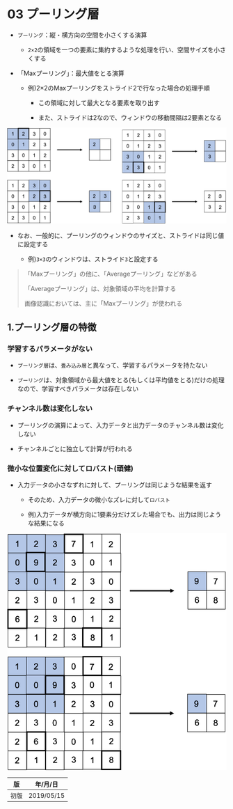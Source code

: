 03 プーリング層
=============

* `プーリング`：縦・横方向の空間を小さくする演算

  * `2×2`の領域を一つの要素に集約するような処理を行い、空間サイズを小さくする

* 「Maxプーリング」：最大値をとる演算

  * 例)2×2のMaxプーリングをストライド2で行なった場合の処理手順

    * この領域に対して最大となる要素を取り出す

    * また、ストライドは2なので、ウィンドウの移動間隔は2要素となる

![Maxプーリングの処理手順](./images/Maxプーリングの処理手順.png)

* なお、一般的に、プーリングのウィンドウのサイズと、ストライドは同じ値に設定する

  * 例)`3×3`のウィンドウは、ストライド`3`と設定する

> 「Maxプーリング」の他に、「Averageプーリング」などがある
>
> 「Averageプーリング」は、対象領域の平均を計算する
>
> 画像認識においては、主に「Maxプーリング」が使われる



## 1.プーリング層の特徴

### 学習するパラメータがない

* `プーリング層`は、`畳み込み層`と異なって、学習するパラメータを持たない

* `プーリング`は、対象領域から最大値をとる(もしくは平均値をとる)だけの処理なので、学習すべきパラメータは存在しない



### チャンネル数は変化しない

* プーリングの演算によって、入力データと出力データのチャンネル数は変化しない

* チャンネルごとに独立して計算が行われる



### 微小な位置変化に対してロバスト(頑健)

* 入力データの小さなずれに対して、プーリングは同じような結果を返す

  * そのため、入力データの微小なズレに対して`ロバスト`

  * 例)入力データが横方向に1要素分だけズレた場合でも、出力は同じような結果になる

![微小な位置変化に対してロバスト](./images/微小な位置変化に対してロバスト.png)



| 版   | 年/月/日   |
| ---- | ---------- |
| 初版 | 2019/05/15 |
